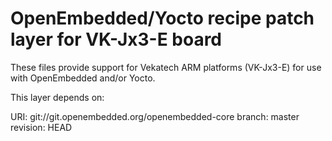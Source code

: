 OpenEmbedded/Yocto recipe patch layer for VK-Jx3-E board
==========================================================

These files provide support for Vekatech ARM platforms (VK-Jx3-E) for use with
OpenEmbedded and/or Yocto.

This layer depends on:

URI: git://git.openembedded.org/openembedded-core
branch: master
revision: HEAD
